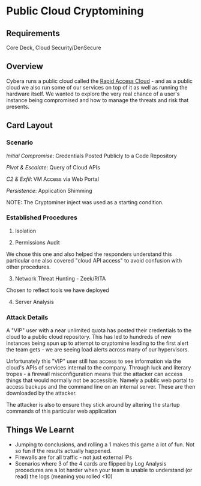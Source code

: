 # Public Cloud Cryptomining

## Requirements

Core Deck, Cloud Security/DenSecure

## Overview

Cybera runs a public cloud called the [Rapid Access
Cloud](https://www.cybera.ca/rapid-access-cloud/) - and as a public cloud we
also run some of our services on top of it as well as running the hardware
itself. We wanted to explore the very real chance of a user's instance being
compromised and how to manage the threats and risk that presents.

## Card Layout

### Scenario

*Initial Compromise*: Credentials Posted Publicly to a Code Repository

*Pivot & Escalate*: Query of Cloud APIs

*C2 & Exfil*: VM Access via Web Portal

*Persistence*: Application Shimming

NOTE: The Cryptominer inject was used as a starting condition.

### Established Procedures

1. Isolation


2. Permissions Audit

We chose this one and also helped the responders understand this particular
one also covered "cloud API access" to avoid confusion with other procedures.

3. Network Threat Hunting - Zeek/RITA

Chosen to reflect tools we have deployed

4. Server Analysis

### Attack Details

A "VIP" user with a near unlimited quota has posted their credentials to the
cloud to a public cloud repository. This has led to hundreds of new instances
being spun up to attempt to cryptomine leading to the first alert the team
gets - we are seeing load alerts across many of our hypervisors.

Unfortunately this "VIP" user still has access to see information via the
cloud's APIs of services internal to the company. Through luck and literary
tropes - a firewall misconfiguration means that the attacker can access things
that would normally not be accessible. Namely a public web portal to access
backups and the command line on an internal server. These are then downloaded by the attacker.

The attacker is also to ensure they stick around by altering the startup
commands of this particular web application

## Things We Learnt

* Jumping to conclusions, and rolling a 1 makes this game a lot of fun. Not so
  fun if the results actually happened.
* Firewalls are for all traffic - not just external IPs
* Scenarios where 3 of the 4 cards are flipped by Log Analysis procedures are
  a lot harder when your team is unable to understand (or read) the logs (meaning you rolled <10)

